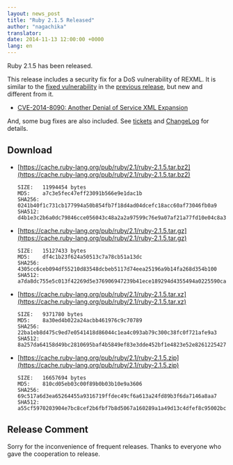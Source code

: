 ```yaml
---
layout: news_post
title: "Ruby 2.1.5 Released"
author: "nagachika"
translator:
date: 2014-11-13 12:00:00 +0000
lang: en
---
```


Ruby 2.1.5 has been released.

This release includes a security fix for a DoS vulnerability of REXML.
It is similar to the
[fixed vulnerability](https://www.ruby-lang.org/en/news/2014/10/27/rexml-dos-cve-2014-8080/)
in the [previous release](https://www.ruby-lang.org/en/news/2014/10/27/ruby-2-1-4-released/),
but new and different from it.

* [CVE-2014-8090: Another Denial of Service XML Expansion](https://www.ruby-lang.org/en/news/2014/11/13/rexml-dos-cve-2014-8090/)

And, some bug fixes are also included.
See [tickets](https://bugs.ruby-lang.org/projects/ruby-21/issues?set_filter=1&amp;status_id=5)
and [ChangeLog](http://svn.ruby-lang.org/repos/ruby/tags/v2_1_5/ChangeLog)
for details.

## Download

* [https://cache.ruby-lang.org/pub/ruby/2.1/ruby-2.1.5.tar.bz2](https://cache.ruby-lang.org/pub/ruby/2.1/ruby-2.1.5.tar.bz2)

      SIZE:   11994454 bytes
      MD5:    a7c3e5fec47eff23091b566e9e1dac1b
      SHA256: 0241b40f1c731cb177994a50b854fb7f18d4ad04dcefc18acc60af73046fb0a9
      SHA512: d4b1e3c2b6a0dc79846cce056043c48a2a2a97599c76e9a07af21a77fd10e04c8a34f3a60b6975181bff17b2c452af874fa073ad029549f3203e59095ab70196

* [https://cache.ruby-lang.org/pub/ruby/2.1/ruby-2.1.5.tar.gz](https://cache.ruby-lang.org/pub/ruby/2.1/ruby-2.1.5.tar.gz)

      SIZE:   15127433 bytes
      MD5:    df4c1b23f624a50513c7a78cb51a13dc
      SHA256: 4305cc6ceb094df55210d83548dcbeb5117d74eea25196a9b14fa268d354b100
      SHA512: a7da8dc755e5c013f42269d5e376906947239b41ece189294d4355494a0225590ca73b85261ddd60292934a8c432231c2308ecfa137ed9e347e68a2c1fc866c8

* [https://cache.ruby-lang.org/pub/ruby/2.1/ruby-2.1.5.tar.xz](https://cache.ruby-lang.org/pub/ruby/2.1/ruby-2.1.5.tar.xz)

      SIZE:   9371780 bytes
      MD5:    8a30ed4b022a24acbb461976c9c70789
      SHA256: 22ba1eb8d475c9ed7e0541418d86044c1ea4c093ab79c300c38fc0f721afe9a3
      SHA512: 8a257da64158d49bc2810695baf4b5849ef83e3dde452bf1e4823e52e8261225427d729fce2fb4e9b53d6d17ca9c96d491f242535c2f963738b74f90944e2a0b

* [https://cache.ruby-lang.org/pub/ruby/2.1/ruby-2.1.5.zip](https://cache.ruby-lang.org/pub/ruby/2.1/ruby-2.1.5.zip)

      SIZE:   16657694 bytes
      MD5:    810cd05eb03c00f89b0b03b10e9a3606
      SHA256: 69c517a6d3ea65264455a9316719ffdec49cf6a613a24fd89b3f6da7146a8aa7
      SHA512: a55cf5970203904e7bc8cef2b6fbf7b8d5067a160289a1a49d13c4dfef8c95002bcdf697f5d04d420ef663efad5ee80d5a9e4e7445c4db9a02f9cbc9e4b8444e

## Release Comment

Sorry for the inconvenience of frequent releases.
Thanks to everyone who gave the cooperation to release.

